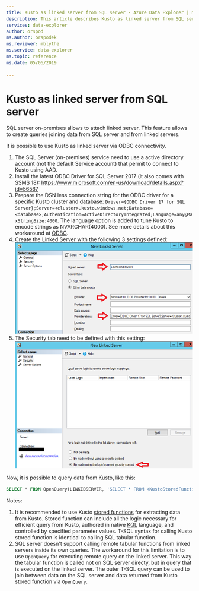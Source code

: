 ```yaml
---
title: Kusto as linked server from SQL server - Azure Data Explorer | Microsoft Docs
description: This article describes Kusto as linked server from SQL server in Azure Data Explorer.
services: data-explorer
author: orspod
ms.author: orspodek
ms.reviewer: mblythe
ms.service: data-explorer
ms.topic: reference
ms.date: 05/06/2019

---
```

# Kusto as linked server from SQL server

SQL server on-premises allows to attach linked server. This feature allows to create queries joining data from SQL server and from linked servers.

It is possible to use Kusto as linked server via ODBC connectivity.

1. The SQL Server (on-premises) service need to use a active directory account (not the default Service account) that permit to connect to Kusto using AAD.
2. Install the latest ODBC Driver for SQL Server 2017 (it also comes with SSMS 18): https://www.microsoft.com/en-us/download/details.aspx?id=56567
3. Prepare the DSN less connection string for the ODBC driver for a specific Kusto cluster and database: `Driver={ODBC Driver 17 for SQL Server};Server=<cluster>.kusto.windows.net;Database=<database>;Authentication=ActiveDirectoryIntegrated;Language=any@MaxStringSize:4000`. The language option is added to tune Kusto to encode strings as NVARCHAR(4000). See more details about this workaround at [ODBC](./clients.md#odbc).
4. Create the Linked Server with the following 3 settings defined: ![alt text](../images/linkedserverconnection.png "linked server connection")
5. The Security tab need to be defined with this setting: ![alt text](../images/linkedserverlogin.png "linked server login")

Now, it is possible to query data from Kusto, like this:
```sql
SELECT * FROM OpenQuery(LINKEDSERVER, 'SELECT * FROM <KustoStoredFunction>[(<Parameters>)]')
```

Notes:
1. It is recommended to use Kusto [stored functions](../../query/schema-entities/stored-functions.md) for extracting data from Kusto. Stored function can include all the logic necessary for efficient query from Kusto, authored in native [KQL](../../query/index.md) language, and controlled by specified parameter values. T-SQL syntax for calling Kusto stored function is identical to calling SQL tabular function.
2. SQL server doesn't support calling remote tabular functions from linked servers inside its own queries. The workaround for this limitation is to use `OpenQuery` for executing remote query on the linked server. This way the tabular function is called not on SQL server directy, but in query that is executed on the linked server. The outer T-SQL query can be used to join between data on the SQL server and data returned from Kusto stored function via `OpenQuery`.